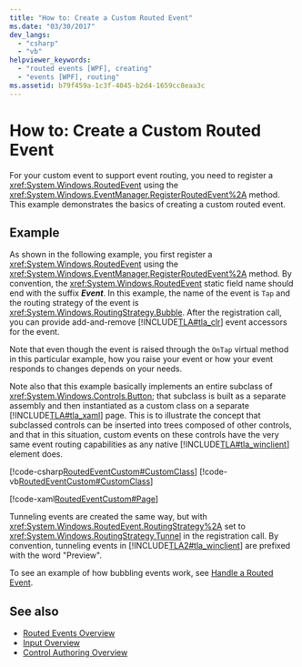 ```yaml
---
title: "How to: Create a Custom Routed Event"
ms.date: "03/30/2017"
dev_langs: 
  - "csharp"
  - "vb"
helpviewer_keywords: 
  - "routed events [WPF], creating"
  - "events [WPF], routing"
ms.assetid: b79f459a-1c3f-4045-b2d4-1659cc8eaa3c
---
```

# How to: Create a Custom Routed Event
For your custom event to support event routing, you need to register a <xref:System.Windows.RoutedEvent> using the <xref:System.Windows.EventManager.RegisterRoutedEvent%2A> method. This example demonstrates the basics of creating a custom routed event.  
  
## Example  
 As shown in the following example, you first register a <xref:System.Windows.RoutedEvent> using the <xref:System.Windows.EventManager.RegisterRoutedEvent%2A> method. By convention, the <xref:System.Windows.RoutedEvent> static field name should end with the suffix ***Event***. In this example, the name of the event is `Tap` and the routing strategy of the event is <xref:System.Windows.RoutingStrategy.Bubble>. After the registration call, you can provide add-and-remove [!INCLUDE[TLA#tla_clr](../../../../includes/tlasharptla-clr-md.md)] event accessors for the event.  
  
 Note that even though the event is raised through the `OnTap` virtual method in this particular example, how you raise your event or how your event responds to changes depends on your needs.  
  
 Note also that this example basically implements an entire subclass of <xref:System.Windows.Controls.Button>; that subclass is built as a separate assembly and then instantiated as a custom class on a separate [!INCLUDE[TLA#tla_xaml](../../../../includes/tlasharptla-xaml-md.md)] page. This is to illustrate the concept that subclassed controls can be inserted into trees composed of other controls, and that in this situation, custom events on these controls have the very same event routing capabilities as any native [!INCLUDE[TLA#tla_winclient](../../../../includes/tlasharptla-winclient-md.md)] element does.  
  
 [!code-csharp[RoutedEventCustom#CustomClass](../../../../samples/snippets/csharp/VS_Snippets_Wpf/RoutedEventCustom/CSharp/SDKSampleLibrary/class1.cs#customclass)]
 [!code-vb[RoutedEventCustom#CustomClass](../../../../samples/snippets/visualbasic/VS_Snippets_Wpf/RoutedEventCustom/VB/SDKSampleLibrary/Class1.vb#customclass)]  
  
 [!code-xaml[RoutedEventCustom#Page](../../../../samples/snippets/csharp/VS_Snippets_Wpf/RoutedEventCustom/CSharp/RoutedEventCustomApp/default.xaml#page)]  
  
 Tunneling events are created the same way, but with <xref:System.Windows.RoutedEvent.RoutingStrategy%2A> set to <xref:System.Windows.RoutingStrategy.Tunnel> in the registration call. By convention, tunneling events in [!INCLUDE[TLA2#tla_winclient](../../../../includes/tla2sharptla-winclient-md.md)] are prefixed with the word "Preview".  
  
 To see an example of how bubbling events work, see [Handle a Routed Event](../../../../docs/framework/wpf/advanced/how-to-handle-a-routed-event.md).  
  
## See also
- [Routed Events Overview](../../../../docs/framework/wpf/advanced/routed-events-overview.md)
- [Input Overview](../../../../docs/framework/wpf/advanced/input-overview.md)
- [Control Authoring Overview](../../../../docs/framework/wpf/controls/control-authoring-overview.md)
